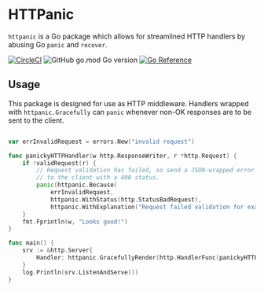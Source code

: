 # HTTPanic

`httpanic` is a Go package which allows for streamlined HTTP handlers by abusing
Go `panic` and `recover`.

[![CircleCI](https://img.shields.io/circleci/build/github/cfunkhouser/httpanic/main)](https://app.circleci.com/pipelines/github/cfunkhouser/httpanic)
![GitHub go.mod Go version](https://img.shields.io/github/go-mod/go-version/cfunkhouser/httpanic)
[![Go Reference](https://pkg.go.dev/badge/github.com/cfunkhouser/httpanic.svg)](https://pkg.go.dev/github.com/cfunkhouser/httpanic)
## Usage

This package is designed for use as HTTP middleware. Handlers wrapped with `httpanic.Gracefully` can `panic` whenever non-OK responses are to be sent to the client.

```go

var errInvalidRequest = errors.New("invalid request")

func panickyHTTPHandler(w http.ResponseWriter, r *http.Request) {
	if !validRequest(r) {
		// Request validation has failed, so send a JSON-wrapped error payload
		// to the client with a 400 status.
		panic(httpanic.Because(
			errInvalidRequest,
			httpanic.WithStatus(http.StatusBadRequest),
			httpanic.WithExplanation("Request failed validation for example purposes.")))
	}
	fmt.Fprintln(w, "Looks good!")
}

func main() {
	srv := &http.Server{
		Handler: httpanic.GracefullyRender(http.HandlerFunc(panickyHTTPHandler), httpanic.AsJSON),
	}
	log.Println(srv.ListenAndServe())
}
```